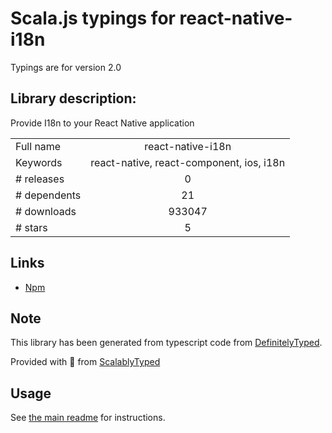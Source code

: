 
# Scala.js typings for react-native-i18n

Typings are for version 2.0

## Library description:
Provide I18n to your React Native application

|                    |                 |
| ------------------ | :-------------: |
| Full name          | react-native-i18n |
| Keywords           | react-native, react-component, ios, i18n |
| # releases         | 0 |
| # dependents       | 21 |
| # downloads        | 933047 |
| # stars            | 5 |

## Links
- [Npm](https://www.npmjs.com/package/react-native-i18n)
    


## Note
This library has been generated from typescript code from [DefinitelyTyped](https://definitelytyped.org).

Provided with :purple_heart: from [ScalablyTyped](https://github.com/oyvindberg/ScalablyTyped)

## Usage
See [the main readme](../../readme.md) for instructions.



